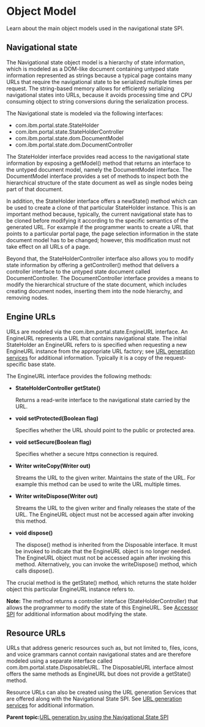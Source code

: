 # Object Model

Learn about the main object models used in the navigational state SPI.

## Navigational state

The Navigational state object model is a hierarchy of state information, which is modeled as a DOM-like document containing untyped state information represented as strings because a typical page contains many URLs that require the navigational state to be serialized multiple times per request. The string-based memory allows for efficiently serializing navigational states into URLs, because it avoids processing time and CPU consuming object to string conversions during the serialization process.

The Navigational state is modeled via the following interfaces:

-   com.ibm.portal.state.StateHolder
-   com.ibm.portal.state.StateHolderController
-   com.ibm.portal.state.dom.DocumentModel
-   com.ibm.portal.state.dom.DocumentController

The StateHolder interface provides read access to the navigational state information by exposing a getModel\(\) method that returns an interface to the untyped document model, namely the DocumentModel interface. The DocumentModel interface provides a set of methods to inspect both the hierarchical structure of the state document as well as single nodes being part of that document.

In addition, the StateHolder interface offers a newState\(\) method which can be used to create a clone of that particular StateHolder instance. This is an important method because, typically, the current navigational state has to be cloned before modifying it according to the specific semantics of the generated URL. For example if the programmer wants to create a URL that points to a particular portal page, the page selection information in the state document model has to be changed; however, this modification must not take effect on all URLs of a page.

Beyond that, the StateHolderController interface also allows you to modify state information by offering a getController\(\) method that delivers a controller interface to the untyped state document called DocumentController. The DocumentController interface provides a means to modify the hierarchical structure of the state document, which includes creating document nodes, inserting them into the node hierarchy, and removing nodes.

## Engine URLs

URLs are modeled via the com.ibm.portal.state.EngineURL interface. An EngineURL represents a URL that contains navigational state. The initial StateHolder an EngineURL refers to is specified when requesting a new EngineURL instance from the appropriate URL factory; see [URL generation services](url_gen_serv.md) for additional information. Typically it is a copy of the request-specific base state.

The EngineURL interface provides the following methods:

-   **StateHolderController getState\(\)**

    Returns a read-write interface to the navigational state carried by the URL.

-   **void setProtected\(Boolean flag\)**

    Specifies whether the URL should point to the public or protected area.

-   **void setSecure\(Boolean flag\)**

    Specifies whether a secure https connection is required.

-   **Writer writeCopy\(Writer out\)**

    Streams the URL to the given writer. Maintains the state of the URL. For example this method can be used to write the URL multiple times.

-   **Writer writeDispose\(Writer out\)**

    Streams the URL to the given writer and finally releases the state of the URL. The EngineURL object must not be accessed again after invoking this method.

-   **void dispose\(\)**

    The dispose\(\) method is inherited from the Disposable interface. It must be invoked to indicate that the EngineURL object is no longer needed. The EngineURL object must not be accessed again after invoking this method. Alternatively, you can invoke the writeDispose\(\) method, which calls dispose\(\).


The crucial method is the getState\(\) method, which returns the state holder object this particular EngineURL instance refers to.

**Note:** The method returns a controller interface \(StateHolderController\) that allows the programmer to modify the state of this EngineURL. See [Accessor SPI](accessor_spi.md) for additional information about modifying the state.

## Resource URLs

URLs that address generic resources such as, but not limited to, files, icons, and voice grammars cannot contain navigational states and are therefore modeled using a separate interface called com.ibm.portal.state.DisposableURL. The DisposableURL interface almost offers the same methods as EngineURL but does not provide a getState\(\) method.

Resource URLs can also be created using the URL generation Services that are offered along with the Navigational State SPI. See [URL generation services](url_gen_serv.md) for additional information.

**Parent topic:**[URL generation by using the Navigational State SPI](../dev/nav_state_spi.md)

